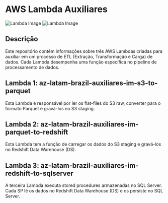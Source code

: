 # AWS Lambda Auxiliares

![Lambda Image](https://github.com/eduardotas/AWS_Lambda_Auxiliares/assets/94205221/94ca367e-bafe-4147-b0d5-cc8e7503acdd)
![Lambda Image](https://github.com/eduardotas/AWS_Lambda_Auxiliares/assets/94205221/9887a0e3-0539-4282-a4e8-6677804020dc)

## Descrição

Este repositório contém informações sobre três AWS Lambdas criadas para auxiliar em um processo de ETL (Extração, Transformação e Carga) de dados. Cada Lambda desempenha uma função específica no pipeline de processamento de dados.

## Lambda 1: az-latam-brazil-auxiliares-im-s3-to-parquet

Esta Lambda é responsável por ler os flat-files do S3 raw, converter para o formato Parquet e gravá-los no S3 staging.

## Lambda 2: az-latam-brazil-auxiliares-im-parquet-to-redshift

Esta Lambda tem a função de carregar os dados do S3 staging e gravá-los no Redshift Data Warehouse (DS).

## Lambda 3: az-latam-brazil-auxiliares-im-redshift-to-sqlserver

A terceira Lambda executa stored procedures armazenadas no SQL Server. Cada SP lê os dados no Redshift Data Warehouse (DS) e os persiste no SQL Server.
